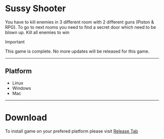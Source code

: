 # Sussy Shooter

You have to kill enemies in 3 different room with 2 different guns (Piston & RPG). To go to next rooms you need to find a secret door which need to be blown up. Kill all enemies to win

> [!Important]
> This game is complete. No more updates will be released for this game.

---

## Platform
- Linux
- Windows
- Mac

---

# Download
To install game on your prefered platform please visit [Release Tab](https://github.com/BIGBEASTISHANK/Sussy-Shooter-3D/releases)
